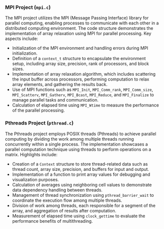 ### MPI Project (`mpi.c`)

The MPI project utilizes the MPI (Message Passing Interface) library for parallel computing, enabling processes to communicate with each other in a distributed computing environment. The code structure demonstrates the implementation of array relaxation using MPI for parallel processing. Key aspects include:

- Initialization of the MPI environment and handling errors during MPI initialization.
- Definition of a `context_t` structure to encapsulate the environment setup, including array size, precision, rank of processors, and block sizes.
- Implementation of array relaxation algorithm, which includes scattering the input buffer across processors, performing computation to relax array elements, and gathering the results back.
- Use of MPI functions such as `MPI_Init`, `MPI_Comm_rank`, `MPI_Comm_size`, `MPI_Scatterv`, `MPI_Gatherv`, `MPI_Bcast`, `MPI_Reduce`, and `MPI_Finalize` to manage parallel tasks and communication.
- Calculation of elapsed time using `MPI_Wtime` to measure the performance of the parallel processing.

### Pthreads Project (`pthread.c`)

The Pthreads project employs POSIX threads (Pthreads) to achieve parallel computing by dividing the work among multiple threads running concurrently within a single process. The implementation showcases a parallel computation technique using threads to perform operations on a matrix. Highlights include:

- Creation of a `Context` structure to store thread-related data such as thread count, array size, precision, and buffers for input and output.
- Implementation of a function to print array values for debugging and visualization purposes.
- Calculation of averages using neighboring cell values to demonstrate data dependency handling between threads.
- Management of thread synchronization using `pthread_barrier_wait` to coordinate the execution flow among multiple threads.
- Division of work among threads, each responsible for a segment of the array, and aggregation of results after computation.
- Measurement of elapsed time using `clock_gettime` to evaluate the performance benefits of multithreading.
